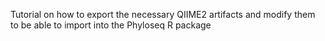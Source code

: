 Tutorial on how to export the necessary QIIME2 artifacts and modify them to be able to import into the Phyloseq R package
